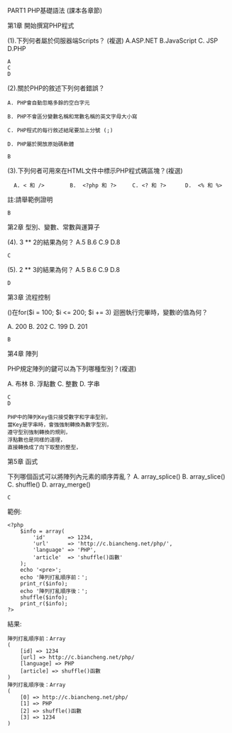 PART1 PHP基礎語法 (課本各章節)


第1章 開始撰寫PHP程式   
  
(1).下列何者屬於伺服器端Scripts？ (複選)  A.ASP.NET  B.JavaScript  C. JSP   D.PHP   
```
A
C
D
```

(2).關於PHP的敘述下列何者錯誤？

    A. PHP會自動忽略多餘的空白字元  
 
    B. PHP不會區分變數名稱和常數名稱的英文字母大小寫  

    C. PHP程式的每行敘述結尾要加上分號 (;)    
 
    D. PHP屬於開放原始碼軟體  
 ```
 B
 ```

(3).下列何者可用來在HTML文件中標示PHP程式碼區塊？(複選) 

      A. < 和 />        B.  <?php 和 ?>     C. <? 和 ?>      D.  <% 和 %>

  註:請舉範例證明

```
B
```
第2章 型別、變數、常數與運算子 

(4). 3 ** 2的結果為何？  A.5   B.6  C.9   D.8
```
C
```
(5). 2 ** 3的結果為何？  A.5   B.6  C.9   D.8
```
D
```

第3章 流程控制 

()在for($i = 100; $i <= 200; $i += 3) 迴圈執行完畢時，變數i的值為何？

  A. 200         B. 202           C. 199         D. 201
  ```
  B
  ```

第4章 陣列 

PHP規定陣列的鍵可以為下列哪種型別？(複選)

A.  布林          B.       浮點數         C.  整數         D.   字串
```
C
D
```

```
PHP中的陣列Key值只接受數字和字串型別，
當Key是字串時，會強強制轉換為數字型別，
遵守型別強制轉換的規則，
浮點數也是同樣的道理，
直接轉換成了向下取整的整型，
```

第5章 函式 

下列哪個函式可以將陣列內元素的順序弄亂？  A. array_splice() B. array_slice()   C. shuffle() D. array_merge()

```
C
```
範例:
```
<?php
    $info = array(
        'id'       => 1234,
        'url'      => 'http://c.biancheng.net/php/',
        'language' => 'PHP',
        'article'  => 'shuffle()函數'
    );
    echo '<pre>';
    echo '陣列打亂順序前：';
    print_r($info);
    echo '陣列打亂順序後：';
    shuffle($info);
    print_r($info);
?>
```
結果:
```
陣列打亂順序前：Array
(
    [id] => 1234
    [url] => http://c.biancheng.net/php/
    [language] => PHP
    [article] => shuffle()函數
)
陣列打亂順序後：Array
(
    [0] => http://c.biancheng.net/php/
    [1] => PHP
    [2] => shuffle()函數
    [3] => 1234
)
```
